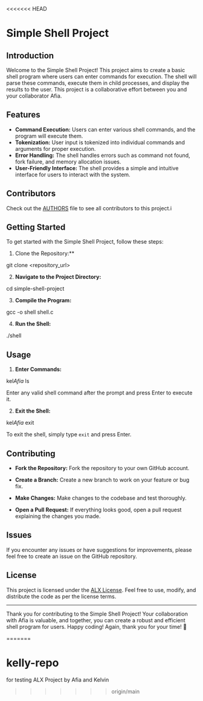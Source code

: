 <<<<<<< HEAD
# Simple Shell Project

## Introduction

Welcome to the Simple Shell Project! This project aims to create a basic shell program where users can enter commands for execution. The shell will parse these commands, execute them in child processes, and display the results to the user. This project is a collaborative effort between you and your collaborator Afia.

## Features

- **Command Execution:** Users can enter various shell commands, and the program will execute them.
- **Tokenization:** User input is tokenized into individual commands and arguments for proper execution.
- **Error Handling:** The shell handles errors such as command not found, fork failure, and memory allocation issues.
- **User-Friendly Interface:** The shell provides a simple and intuitive interface for users to interact with the system.

## Contributors

Check out the [AUTHORS](AUTHORS) file to see all contributors to this project.i

## Getting Started

To get started with the Simple Shell Project, follow these steps:

1. Clone the Repository:**

git clone <repository_url>


2. **Navigate to the Project Directory:**

cd simple-shell-project


3. **Compile the Program:**

gcc -o shell shell.c


4. **Run the Shell:**

./shell


## Usage

1. **Enter Commands:**

kel$Afia$ ls

Enter any valid shell command after the prompt and press Enter to execute it.

2. **Exit the Shell:**

kel$Afia$ exit

To exit the shell, simply type `exit` and press Enter.

## Contributing

- **Fork the Repository:** Fork the repository to your own GitHub account.

- **Create a Branch:** Create a new branch to work on your feature or bug fix.

- **Make Changes:** Make changes to the codebase and test thoroughly.

- **Open a Pull Request:** If everything looks good, open a pull request explaining the changes you made.

## Issues

If you encounter any issues or have suggestions for improvements, please feel free to create an issue on the GitHub repository.

## License

This project is licensed under the [ALX License](LICENSE). Feel free to use, modify, and distribute the code as per the license terms.

---

Thank you for contributing to the Simple Shell Project! Your collaboration with Afia is valuable, and together, you can create a robust and efficient shell program for users. Happy coding! Again, thank you for your time! 🚀

=======
# kelly-repo
for testing
ALX Project by Afia and Kelvin 
>>>>>>> origin/main
